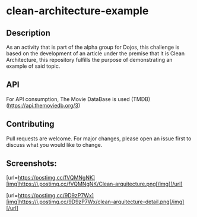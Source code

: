 # clean-architecture-example
## Description
As an activity that is part of the alpha group for Dojos, this challenge is based on the development of an article under the premise that it is Clean Architecture, this repository fulfills the purpose of demonstrating an example of said topic.

## API
For API consumption, The Movie DataBase is used (TMDB)
(https://api.themoviedb.org/3)

## Contributing
Pull requests are welcome. For major changes, please open an issue first to discuss what you would like to change.

## Screenshots:
[url=https://postimg.cc/fVQMNgNK][img]https://i.postimg.cc/fVQMNgNK/Clean-arquitecture.png[/img][/url]

[url=https://postimg.cc/9D9zP7Wx][img]https://i.postimg.cc/9D9zP7Wx/clean-arquitecture-detail.png[/img][/url]
